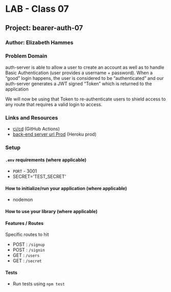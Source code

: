 # LAB - Class 07

## Project: bearer-auth-07

### Author: Elizabeth Hammes

### Problem Domain  

auth-server is able to allow a user to create an account as well as to handle Basic Authentication (user provides a username + password). When a “good” login happens, the user is considered to be “authenticated” and our auth-server generates a JWT signed “Token” which is returned to the application

We will now be using that Token to re-authenticate users to shield access to any route that requires a valid login to access.

### Links and Resources

- [ci/cd](https://github.com/ehammes/bearer-auth-07/actions) (GitHub Actions)
- [back-end server url Prod](https://cf-bearer-auth-07.herokuapp.com/) (Heroku prod)

### Setup

#### `.env` requirements (where applicable)

- `PORT` - 3001
- SECRET='TEST_SECRET'

#### How to initialize/run your application (where applicable)

- nodemon

#### How to use your library (where applicable)

#### Features / Routes

Specific routes to hit

- POST : `/signup`
- POST : `/signin`
- GET : `/users`
- GET : `/secret`

#### Tests

- Run tests using `npm test`
